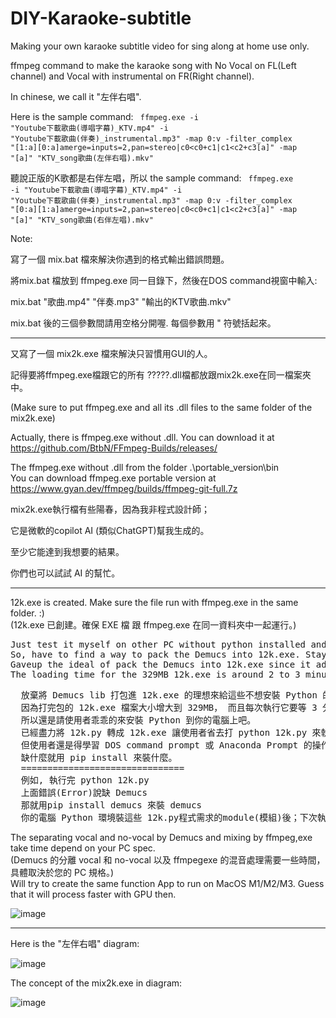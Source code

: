 # DIY-Karaoke-subtitle
Making your own karaoke subtitle video for sing along at home use only. 

ffmpeg command to make the karaoke song with No Vocal on FL(Left channel) and Vocal with instrumental on FR(Right channel).

In chinese, we call it "左伴右唱".

Here is the sample command:
<code>
ffmpeg.exe -i "Youtube下載歌曲(導唱字幕)_KTV.mp4" -i "Youtube下載歌曲(伴奏)_instrumental.mp3" -map 0:v -filter_complex "[1:a][0:a]amerge=inputs=2,pan=stereo|c0<c0+c1|c1<c2+c3[a]" -map "[a]" "KTV_song歌曲(左伴右唱).mkv"
</code>

聽說正版的K歌都是右伴左唱，所以 the sample command:
<code>
ffmpeg.exe -i "Youtube下載歌曲(導唱字幕)_KTV.mp4" -i "Youtube下載歌曲(伴奏)_instrumental.mp3" -map 0:v -filter_complex "[0:a][1:a]amerge=inputs=2,pan=stereo|c0<c0+c1|c1<c2+c3[a]" -map "[a]" "KTV_song歌曲(右伴左唱).mkv"
</code>

Note:

寫了一個 mix.bat 檔來解決你遇到的格式輸出錯誤問題。

將mix.bat 檔放到 ffmpeg.exe 同一目錄下，然後在DOS command視窗中輸入:

mix.bat "歌曲.mp4" "伴奏.mp3" "輸出的KTV歌曲.mkv"

mix.bat 後的三個參數間請用空格分開喔. 每個參數用 " 符號括起來。
<hr class="dashed">
又寫了一個 mix2k.exe 檔來解決只習慣用GUI的人。

記得要將ffmpeg.exe檔跟它的所有 ?????.dll檔都放跟mix2k.exe在同一檔案夾中。

(Make sure to put ffmpeg.exe and all its .dll files to the same folder of the mix2k.exe)

Actually, there is ffmpeg.exe without .dll. You can download it at https://github.com/BtbN/FFmpeg-Builds/releases/

The ffmpeg.exe without .dll from the folder .\portable_version\bin\
You can download ffmpeg.exe portable version at https://www.gyan.dev/ffmpeg/builds/ffmpeg-git-full.7z

mix2k.exe執行檔有些陽春，因為我非程式設計師；

它是微軟的copilot AI (類似ChatGPT)幫我生成的。

至少它能達到我想要的結果。

你們也可以試試 AI 的幫忙。
<hr class="dashed">
12k.exe is created. Make sure the file run with ffmpeg.exe in the same folder. :)<br>
(12k.exe 已創建。確保 EXE 檔 跟 ffmpeg.exe 在同一資料夾中一起運行。)<br>
<pre>
Just test it myself on other PC without python installed and the 12k.exe is unable to call Demucs.
So, have to find a way to pack the Demucs into 12k.exe. Stay tune with newest 12k.exe then.
Gaveup the ideal of pack the Demucs into 12k.exe since it add-up file size from 9,713KB=9MB to 329,503KB=329MB.
The loading time for the 329MB 12k.exe is around 2 to 3 minutes. It is unacceptable!!!
</pre>
<pre>
  放棄將 Demucs lib 打包進 12k.exe 的理想來給這些不想安裝 Python 的使用者。
  因為打完包的 12k.exe 檔案大小增大到 329MB， 而且每次執行它要等 3 分鐘的 Demucs loading time(裝載時間)。
  所以還是請使用者乖乖的來安裝 Python 到你的電腦上吧。
  已經盡力將 12k.py 轉成 12k.exe 讓使用者省去打 python 12k.py 來執行 12k.py程式的動作。
  但使用者還是得學習 DOS command prompt 或 Anaconda Prompt 的操作環境。
  缺什麼就用 pip install 來裝什麼。
  ===============================
  例如, 執行完 python 12k.py
  上面錯誤(Error)說缺 Demucs
  那就用pip install demucs 來裝 demucs
  你的電腦 Python 環境裝這些 12k.py程式需求的module(模組)後；下次執行 12k.py程式就不需要再pip install ???了。
</pre>
The separating vocal and no-vocal by Demucs and mixing by ffmpeg,exe take time depend on your PC spec.<br>
(Demucs 的分離 vocal 和 no-vocal 以及 ffmpegexe 的混音處理需要一些時間，具體取決於您的 PC 規格。)<br>
Will try to create the same function App to run on MacOS M1/M2/M3. Guess that it will process faster with GPU then.<br>

![image](https://github.com/user-attachments/assets/b330353e-d654-4cbb-b8bc-3678364ab7b6)
<hr class="dotted">

Here is the "左伴右唱" diagram:

![image](https://github.com/user-attachments/assets/dcb1ff43-bbb7-4380-948a-20a41e6bd6bd)

The concept of the mix2k.exe in diagram:

![image](https://github.com/user-attachments/assets/5b6ea515-f388-4c03-af47-30843090e25e)
